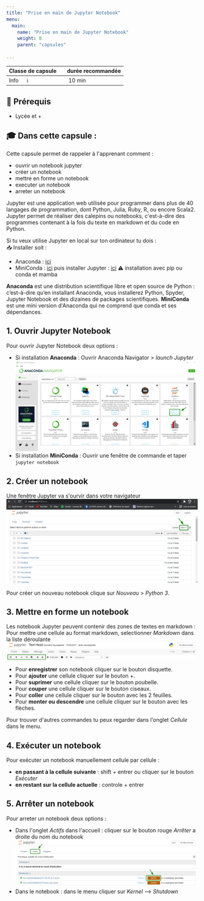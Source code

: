 ```yaml
---
title: "Prise en main de Jupyter Notebook"
menu:
  main:
    name: "Prise en main de Jupyter Notebook"
    weight: 8
    parent: "capsules"

---
```


| Classe de capsule  | &emsp;durée recommandée |
|:-------------------|:------------------|
| Info  &emsp;  ℹ️  |&emsp; 10 min      |


## 🎒 Prérequis
- Lycée et +

## 🎓 Dans cette capsule : 

Cette capsule permet de rappeler à l'apprenant comment : 
* ouvrir un notebook jupyter  
* créer un notebook  
* mettre en forme un notebook   
* executer un notebook   
* arreter un notebook   


Jupyter est une application web utilisée pour programmer dans plus de 40 langages de programmation, dont Python, Julia, Ruby, R, ou encore Scala2. Jupyter permet de réaliser des calepins ou notebooks, c'est-à-dire des programmes contenant à la fois du texte en markdown et du code en Python. 

Si tu veux utilise Jupyter en local sur ton ordinateur tu dois :  
📥 Installer soit :
- Anaconda :  [ici](https://www.anaconda.com/products/individual)  
- MiniConda : [ici](https://docs.conda.io/en/latest/miniconda.html) puis installer Jupyter : [ici](https://jupyter.org/install) ⚠️ installation avec pip ou conda et mamba 

**Anaconda** est une distribution scientifique libre et open source de Python : c’est-à-dire qu’en installant Anaconda, vous installerez Python, Spyder, Jupyter Notebook et des dizaines de packages scientifiques.
**MiniConda** est une mini version d'Anaconda qui ne comprend que conda et ses dépendances.

## 1. Ouvrir Jupyter Notebook

Pour ouvrir Jupyter Notebook deux options : 
* Si installation **Anaconda** : Ouvrir Anaconda Navigator > *launch Jupyter*
![anaconda](img/anaconda.png)
* Si installation **MiniConda** : Ouvrir une fenêtre de commande et taper `jupyter notebook`

## 2. Créer un notebook 
Une fenêtre Jupyter va s'ourvir dans votre navigateur   
![main](img/jupyterMain.png)

Pour créer un nouveau notebook clique sur *Nouveau* > *Python 3*.

## 3. Mettre en forme un notebook 

Les notebook Jupyter peuvent contenir des zones de textes en markdown : 
Pour mettre une cellule au format markdown, selectionner *Markdown* dans la liste déroulante
![main](img/tools.png)

* Pour **enregistrer** son notebook cliquer sur le bouton disquette. 
* Pour **ajouter** une cellule cliquer sur le bouton +. 
* Pour **suprimer** une cellule cliquer sur le bouton poubelle. 
* Pour **couper** une cellule cliquer sur le bouton ciseaux. 
* Pour **coller** une cellule cliquer sur le bouton avec les 2 feuilles. 
* Pour **monter ou descendre** une cellule cliquer sur le bouton avec les flèches. 

Pour trouver d'autres commandes tu peux regarder dans l'onglet *Cellule* dans le menu. 

## 4. Exécuter un notebook 

Pour exécuter un notebook manuellement cellule par cellule : 
* **en passant à la cellule suivante** : shift + entrer ou cliquer sur le bouton *Exécuter* 
* **en restant sur la cellule actuelle** : controle + entrer 

## 5. Arrêter un notebook 

Pour arreter un notebook deux options : 
* Dans l'onglet *Actifs* dans l'accueil : cliquer sur le bouton rouge *Arrêter* a droite du nom du notebook 
![main](img/stop.png)
* Dans le notebook : dans le menu cliquer sur *Kernel* --> *Shutdown*


